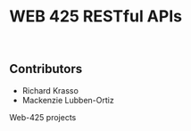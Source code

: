 <h1>WEB 425 RESTful APIs</h1>
<br>
<h2>Contributors</h2>
<ul>
  <li>Richard Krasso</li>
  <li>Mackenzie Lubben-Ortiz</li>
</ul>

Web-425 projects
